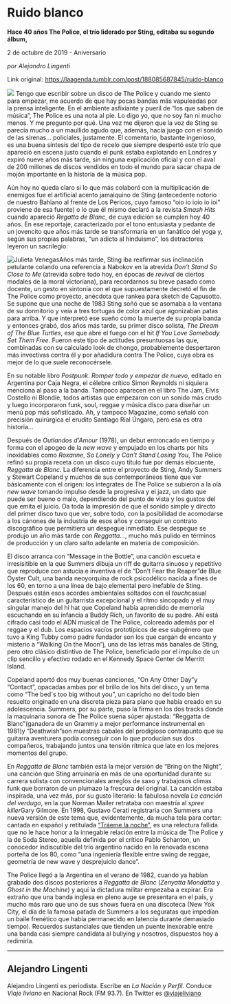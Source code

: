 # Ruido blanco

**Hace 40 años The Police, el trío liderado por Sting, editaba su segundo álbum,**

2 de octubre de 2019 - Aniversario

_por Alejandro Lingenti_

Link original: https://laagenda.tumblr.com/post/188085687845/ruido-blanco

![](https://64.media.tumblr.com/50b02d489b6440220cc2df568d8f6f28/6c5d6abe743232d4-89/s500x750/6465b15296d6df3c8801d869160d533be45514dd.jpg)
Tengo que escribir sobre un disco de The Police y cuando me siento para empezar, me acuerdo de que hay pocas bandas más vapuleadas por la prensa inteligente. En el ambiente asfixiante y pueril de “los que saben de música”, The Police es una nota al pie. Lo digo yo, que no soy fan ni mucho menos. Y me pregunto por qué. Una vez me dijeron que la voz de Sting se parecía mucho a un maullido agudo que, además, hacía juego con el sonido de las sirenas… policiales, justamente. El comentario, bastante ingenioso, es una buena síntesis del tipo de recelo que siempre despertó este trío que apareció en escena justo cuando el punk estaba explotando en Londres y expiró nueve años más tarde, sin ninguna explicación oficial y con el aval de 200 millones de discos vendidos en todo el mundo para sacar chapa de mojón importante en la historia de la música pop. 

Aún hoy no queda claro si lo que más colaboró con la multiplicación de enemigos fue el artificial acento jamaiquino de Sting (antecedente notorio de nuestro Bahiano al frente de Los Pericos, cuyo famoso “oio io ioio io ioi” proviene de esa fuente) o lo que él mismo declaró a la revista *Smash Hits* cuando apareció *Regatta de Blanc*, de cuya edición se cumplen hoy 40 años. En ese reportaje, caracterizado por el tono entusiasta y pedante de un jovencito que años más tarde se transformaría en un fanático del yoga y, según sus propias palabras, “un adicto al hinduismo”, los detractores leyeron un sacrilegio: 

![Julieta Venegas](https://64.media.tumblr.com/f6c2230c1d64defaada1ccbf65c70265/6c5d6abe743232d4-4e/s250x400/c892e23d4dd19752ec1a9df67ffca11fa5a8f4c4.jpg)Años más tarde, Sting iba reafirmar sus inclinación petulante colando una referencia a Nabokov en la atrevida *Don’t Stand So Close to Me* (atrevida sobre todo hoy, en épocas de *revival* de ciertos modales de la moral victoriana), para recordarnos su breve pasado como docente, un gesto en sintonía con el que supuestamente decretó el fin de The Police como proyecto, anécdota que rankea para sketch de Capusotto. Se supone que una noche de 1983 Sting soñó que se asomaba a la ventana de su dormitorio y veía a tres tortugas de color azul que agonizaban patas para arriba. Y que interpretó ese sueño como la muerte de su propia banda y entonces grabó, dos años más tarde, su primer disco solista, *The Dream of The Blue Turtles*, ese que abre el fuego con el hit *If You Love Somebody Set Them Free*. Fueron este tipo de actitudes presuntuosas las que, combinadas con su calculado look de chongo, probablemente despertaron más invectivas contra él y por añadidura contra The Police, cuya obra es mejor de lo que suele reconocérsele. 

En su notable libro *Postpunk. Romper todo y empezar de nuevo*, editado en Argentina por Caja Negra, el célebre crítico Simon Reynolds ni siquiera menciona al paso a la banda. Tampoco aparecen en el libro The Jam, Elvis Costello ni Blondie, todos artistas que empezaron con un sonido más crudo y luego incorporaron funk, soul, reggae y música disco para diseñar un menú pop más sofisticado. Ah, y tampoco Magazine, como señaló con precisión quirúrgica el erudito Santiago Rial Úngaro, pero esa es otra historia…

Después de *Outlandos d'Amour* (1978), un debut entroncado en tiempo y forma con el apogeo de la *new wave* y empujado en los charts por hits inoxidables como *Roxanne*, *So Lonely* y *Can’t Stand Losing You*, The Police refinó su propia receta con un disco cuyo título fue por demás elocuente, *Reggatta de Blanc*. La diferencia entre el proyecto de Sting, Andy Summers y Stewart Copeland y muchos de sus contemporáneos tiene que ver básicamente con el origen: los integrates de The Police se subieron a la ola *new wave* tomando impulso desde la progresiva y el jazz, un dato que puede ser bueno o malo, dependiendo del punto de vista y los gustos del que emita el juicio. Da toda la impresión de que el sonido simple y directo del primer disco tuvo que ver, sobre todo, con la posibilidad de acomodarse a los cánones de la industria de esos años y conseguir un contrato discográfico que permitiera un despegue inmediato. Ese despegue se produjo un año más tarde con *Reggatta…*, mucho más pulido en términos de producción y un claro salto adelante en materia de composición. 

El disco arranca con “Message in the Bottle”, una canción escueta e irresisitible en la que Summers dibuja un riff de guitarra sinuoso y repetitivo que reproduce con astucia e inventiva el de “Don’t Fear the Reaper”de Blue Oyster Cult, una banda neoyorquina de rock psicodélico nacida a fines de los 60, en torno a una línea de bajo elemental pero inefable de Sting. Después están esos acordes ambientales soltados con el *touch*casual característico de un guitarrista excepcional y el ritmo sincopado y el muy singular manejo del hi hat que Copeland había aprendido de memoria escuchando en su infancia a Buddy Rich, un favorito de su padre. Ahí está cifrado casi todo el ADN musical de The Police, coloreado además por el reggae y el dub. Los espacios vacíos prototípicos de ese subgénero que tuvo a King Tubby como padre fundador son los que cargan de encanto y misterio a “Walking On the Moon”j, una de las letras más banales de Sting, pero otro clásico distintivo de The Police, beneficiado por el impulso de un clip sencillo y efectivo rodado en el Kennedy Space Center de Merritt Island. 

Copeland aportó dos muy buenas canciones, “On Any Other Day”y “Contact”, opacadas ambas por el brillo de los hits del disco, y un tema como “The bed´s too big without you”, un capricho no del todo bien resuelto originado en una discreta pieza para piano que había creado en su adolescencia. Summers, por su parte, puso la firma en los dos tracks donde la maquinaria sonora de The Police suena súper ajustada: “Reggatta de Blanc”(ganadora de un Grammy a mejor performance instrumental en 1981)y “Deathwish”son muestras cabales del prodigioso contrapunto que su guitarra aventurera podía conseguir con lo que producían sus dos compañeros, trabajando juntos una tensión rítmica que late en los mejores momentos del grupo.  

En *Reggatta de Blanc* también está la mejor versión de “Bring on the Night”, una canción que Sting arruinaría en más de una oportunidad durante su carrera solista con convencionales arreglos de saxo y trabajosos climas funk que borraron de un plumazo la frescura del original. La canción estaba inspirada, una vez más, por su gusto literario: la fabulosa novela *La canción del verdugo*, en la que Norman Mailer retrataba con maestría al *spree killer*Gary Gilmore. En 1998, Gustavo Cerati registraría con Summers una nueva versión de este tema que, evidentemente, da mucha tela para cortar: cantada en español y retitulada [“Tráeme la noche”](https://www.youtube.com/watch?v=QIcXg3pxl7g), es una relectura fallida que no le hace honor a la innegable relación entre la música de The Police y la de Soda Stereo, aquella definida por el crítico Pablo Schanton, un conocedor indiscutible del trío argentino nacido en la renovada escena porteña de los 80, como “una ingeniería flexible entre swing de reggae, geometría de new wave y desprejuicio dance”. 

The Police llegó a la Argentina en el verano de 1982, cuando ya habían grabado dos discos posteriores a *Reggatta de Blanc* (*Zenyatta Mondatta* y *Ghost in the Machine*) y aquí la dictadura militar empezaba a expirar. Era extraño que una banda inglesa en pleno auge se presentara en el país, y mucho más raro que uno de sus shows fuera en una discoteca (New Yok City, el día de la famosa patada de Summers a los seguratas que impedían un baile frenético que había permanecido en latencia durante demasiado tiempo). Recuerdos sustanciales que tienden un puente inexorable entre una banda casi siempre candidata al bullying y nosotros, dispuestos hoy a redimirla.    



---

Alejandro Lingenti
------------------

 Alejandro Lingenti es periodista. Escribe en *La Nación* y *Perfil*. Conduce *Viaje liviano* en Nacional Rock (FM 93.7). En Twitter es [@viajeliviano](https://twitter.com/viajeliviano) 

